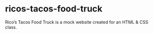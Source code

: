 # ricos-tacos-food-truck

Rico’s Tacos Food Truck is a mock website created for an HTML & CSS class.
